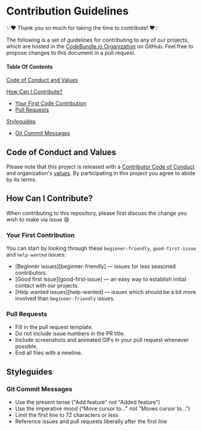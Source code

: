 # Contribution Guidelines

:sparkles::heart: Thank you so much for taking the time to contribute! :heart::sparkles:

The following is a set of guidelines for contributing to any of our projects, which are hosted in the [CodeBundle.io Organization](https://github.com/codebundleio) on GitHub. Feel free to propose changes to this document in a pull request.

#### Table Of Contents

[Code of Conduct and Values](#code-of-conduct-and-values)

[How Can I Contribute?](#how-can-i-contribute)
  * [Your First Code Contribution](#your-first-code-contribution)
  * [Pull Requests](#pull-requests)

[Styleguides](#styleguides)
  * [Git Commit Messages](#git-commit-messages)

## Code of Conduct and Values

Please note that this project is released with a [Contributor Code of Conduct](../CODE_OF_CONDUCT.md)
and organization's [values](../VALUES.md). By participating in this project you agree to abide by its terms.

## How Can I Contribute?

When contributing to this repository, please first discuss the change you wish
to make via issue :smile:

### Your First Contribution

You can start by looking through these `beginner-friendly`, `good-first-issue` and `help-wanted` issues:

* [Beginner issues][beginner-friendly] — issues for less seasoned contributors.
* [Good first issue][good-first-issue] — an easy way to establish initial contact with our projects.
* [Help wanted issues][help-wanted] — issues which should be a bit more involved than `beginner-friendly` issues.

### Pull Requests

* Fill in the pull request template.
* Do not include issue numbers in the PR title.
* Include screenshots and animated GIFs in your pull request whenever possible.
* End all files with a newline.

## Styleguides

### Git Commit Messages

* Use the present tense ("Add feature" not "Added feature")
* Use the imperative mood ("Move cursor to..." not "Moves cursor to...")
* Limit the first line to 72 characters or less
* Reference issues and pull requests liberally after the first line
